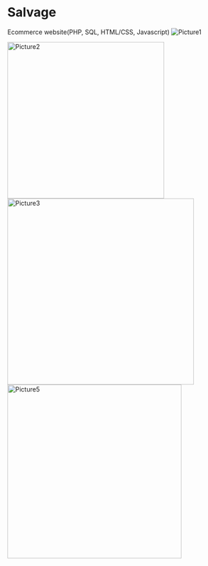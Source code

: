 # Salvage
Ecommerce website(PHP, SQL, HTML/CSS, Javascript)
![Picture1](https://user-images.githubusercontent.com/57559023/121060910-3945e780-c791-11eb-88f3-2c442f76ed75.png)

<img width="353" alt="Picture2" src="https://user-images.githubusercontent.com/57559023/121060924-3d720500-c791-11eb-80c7-6914c524331c.png">

<img width="420" alt="Picture3" src="https://user-images.githubusercontent.com/57559023/121060936-406cf580-c791-11eb-9624-a2fece281aed.png">

<img width="392" alt="Picture5" src="https://user-images.githubusercontent.com/57559023/121060949-4367e600-c791-11eb-9794-65c4f6a72a9f.png">


